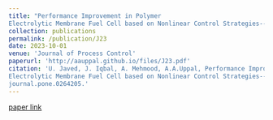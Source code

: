 ```yaml
---
title: "Performance Improvement in Polymer
Electrolytic Membrane Fuel Cell based on Nonlinear Control Strategies--A Comprehensive Study"
collection: publications
permalink: /publication/J23
date: 2023-10-01
venue: 'Journal of Process Control'
paperurl: 'http://aauppal.github.io/files/J23.pdf'
citation: 'U. Javed, J. Iqbal, A. Mehmood, A.A.Uppal, Performance Improvement in Polymer
Electrolytic Membrane Fuel Cell based on Nonlinear Control Strategies--A Comprehensive Study, PLOS ONE, vol. 17, no. 2, 2022, DOI: https://doi.org/10.1371/
journal.pone.0264205.'
---
```

[](http://aauppal.github.io/files/J23.pdf)
[paper link](https://doi.org/10.1371/journal.pone.0264205)
